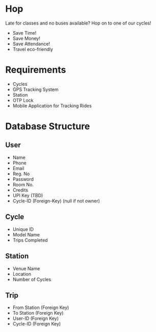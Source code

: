 # Hop

Late for classes and no buses available? Hop on to one of our cycles!

- Save Time!
- Save Money!
- Save Attendance!
- Travel eco-friendly

# Requirements

- Cycles
- GPS Tracking System
- Station
- OTP Lock
- Mobile Application for Tracking Rides

# Database Structure

## User

- Name
- Phone
- Email
- Reg. No
- Password
- Room No.
- Credits
- UPI Key (TBD)
- Cycle-ID (Foreign-Key) (null if not owner)

## Cycle

- Unique ID
- Model Name
- Trips Completed

## Station

- Venue Name
- Location
- Number of Cycles

## Trip

- From Station (Foreign Key)
- To Station (Foreign Key)
- User-ID (Foreign Key)
- Cycle-ID (Foreign Key)
